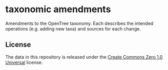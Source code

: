# taxonomic amendments
Amendments to the OpenTree taxonomy. Each describes the intended operations (e.g. adding new taxa) and sources for each change.

## License

The data in this repository is released under the [Create Commons Zero 1.0 Universal](https://creativecommons.org/publicdomain/zero/1.0/) license.

